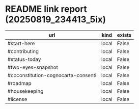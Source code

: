 # README link report (20250819_234413_5ix)

| url | kind | exists |
|---|---|---|
| #start-here | local | False |
| #contributing | local | False |
| #status-today | local | False |
| #two-eyes-snapshot | local | False |
| #coconstitution-cognocarta-consenti | local | False |
| #roadmap | local | False |
| #housekeeping | local | False |
| #license | local | False |
